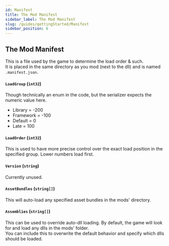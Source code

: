 ```yaml
---
id: Manifest
title: The Mod Manifest
sidebar_label: The Mod Manifest
slug: /guides/gettingStarted/Manifest
sidebar_position: 6
---
```


## The Mod Manifest
This is a file used by the game to determine the load order & such.<br/>
It is placed in the same directory as you mod (next to the dll) and is named `.manifest.json`.

#### `LoadGroup` (`int32`)
Though technically an enum in the code, but the serializer expects the numeric value here.
- Library = -200
- Framework = -100
- Default = 0
- Late = 100

#### `LoadOrder` (`int32`)
This is used to have more precise control over the exact load position in the specified group. Lower numbers load first.

#### `Version` (`string`)
Currently unused.

#### `AssetBundles` (`string[]`)
This will auto-load any specified asset bundles in the mods' directory.

#### `Assemblies` (`string[]`)
This can be used to override auto-dll loading. By default, the game will look for and load any dlls in the mods' folder.<br/>
You can include this to overwrite the default behavior and specify which dlls should be loaded.